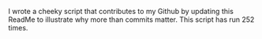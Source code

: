 I wrote a cheeky script that contributes to my Github by updating this ReadMe to illustrate why more than commits matter. This script has run 252 times.